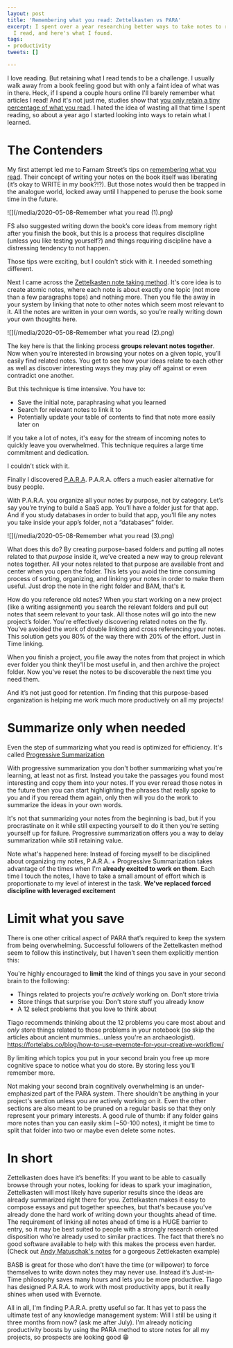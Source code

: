 ```yaml
---
layout: post
title: 'Remembering what you read: Zettelkasten vs PARA'
excerpt: I spent over a year researching better ways to take notes to remember what
  I read, and here's what I found.
tags:
- productivity
tweets: []

---
```

I love reading. But retaining what I read tends to be a challenge. I usually walk away from a book feeling good but with only a faint idea of what was in there. Heck, if I spend a couple hours online I'll barely remember what articles I read! And it's not just me, studies show that [you only retain a tiny percentage of what you read](https://learningsolutionsmag.com/articles/1379/brain-science-the-forgetting-curvethe-dirty-secret-of-corporate-training). I hated the idea of wasting all that time I spent reading, so about a year ago I started looking into ways to retain what I learned.

# The Contenders

My first attempt led me to Farnam Street’s tips on [remembering what you read](https://fs.blog/2014/05/remembering-what-you-read/). Their concept of writing your notes on the book itself was liberating (it’s okay to WRITE in my book?!?). But those notes would then be trapped in the analogue world, locked away until I happened to peruse the book some time in the future.

![](/media/2020-05-08-Remember what you read (1).png)

FS also suggested writing down the book’s core ideas from memory right after you finish the book, but this is a process that requires discipline (unless you like testing yourself?) and things requiring discipline have a distressing tendency to not happen.

Those tips were exciting, but I couldn't stick with it.  I needed something different.

Next I came across the [Zettelkasten note taking method](https://writingcooperative.com/zettelkasten-how-one-german-scholar-was-so-freakishly-productive-997e4e0ca125). It's core idea is to create atomic notes, where each note is about exactly one topic (not more than a few paragraphs tops) and nothing more. Then you file the away in your system by linking that note to other notes which seem most relevant to it. All the notes are written in your own words, so you’re really writing down your own thoughts here.

![](/media/2020-05-08-Remember what you read (2).png)

The key here is that the linking process **groups relevant notes together**. Now when you’re interested in browsing your notes on a given topic, you’ll easily find related notes. You get to see how your ideas relate to each other as well as discover interesting ways they may play off against or even contradict one another.

But this technique is time intensive. You have to:

* Save the initial note, paraphrasing what you learned
* Search for relevant notes to link it to
* Potentially update your table of contents to find that note more easily later on

If you take a lot of notes, it's easy for the stream of incoming notes to quickly leave you overwhelmed. This technique requires a large time commitment and dedication.

I couldn't stick with it.

Finally I discovered [P.A.R.A](https://fortelabs.co/blog/para/). P.A.R.A. offers a much easier alternative for busy people.

With P.A.R.A. you organize all your notes by purpose, not by category. Let’s say you’re trying to build a SaaS app. You’ll have a folder just for that app. And if you study databases in order to build that app, you'll file any notes you take inside your app’s folder, not a “databases” folder.

![](/media/2020-05-08-Remember what you read (3).png)

What does this do? By creating purpose-based folders and putting all notes related to that _purpose_ inside it, we’ve created a new way to group relevant notes together. All your notes related to that purpose are available front and center when you open the folder. This lets you avoid the time consuming process of sorting, organizing, and linking your notes in order to make them useful. Just drop the note in the right folder and BAM, that's it.

How do you reference old notes? When you start working on a new project (like a writing assignment) you search the relevant folders and pull out notes that seem relevant to your task. All those notes will go into the new project’s folder. You're effectively discovering related notes on the fly. You’ve avoided the work of double linking and cross referencing your notes. This solution gets you 80% of the way there with 20% of the effort. Just in Time linking.

When you finish a project, you file away the notes from that project in which ever folder you think they'll be most useful in, and then archive the project folder.  Now you've reset the notes to be discoverable the next time you need them.

And it’s not just good for retention. I’m finding that this purpose-based organization is helping me work much more productively on all my projects!

# Summarize only when needed

Even the step of summarizing what you read is optimized for efficiency. It's called [Progressive Summarization](https://fortelabs.co/blog/progressive-summarization-a-practical-technique-for-designing-discoverable-notes/)

With progressive summarization you don't bother summarizing what you're learning, at least not as first. Instead you take the passages you found most interesting and copy them into your notes. If you ever reread those notes in the future then you can start highlighting the phrases that really spoke to you and if you reread them again, only then will you do the work to summarize the ideas in your own words.

It's not that summarizing your notes from the beginning is bad, but if you procrastinate on it while still expecting yourself to do it then you're setting yourself up for failure. Progressive summarization offers you a way to delay summarization while still retaining value.

Note what's happened here: Instead of forcing myself to be disciplined about organizing my notes, P.A.R.A. + Progressive Summarization takes advantage of the times when I'm **already excited to work on them**.  Each time I touch the notes, I have to take a small amount of effort which is proportionate to my level of interest in the task.  **We've replaced forced discipline with leveraged excitement**

# Limit what you save

There is one other critical aspect of PARA that’s required to keep the system from being overwhelming. Successful followers of the Zettelkasten method seem to follow this instinctively, but I haven’t seen them explicitly mention this:

You're highly encouraged to **limit** the kind of things you save in your second brain to the following:

* Things related to projects you’re _actively_ working on. Don’t store trivia
* Store things that surprise you: Don't store stuff you already know
* A 12 select problems that you love to think about

Tiago recommends thinking about the 12 problems you care most about and _only_ store things related to those problems in your notebook (so skip the articles about ancient mummies...unless you're an archaeologist). https://fortelabs.co/blog/how-to-use-evernote-for-your-creative-workflow/

By limiting which topics you put in your second brain you free up more cognitive space to notice what you do store. By storing less you’ll remember more.

Not making your second brain cognitively overwhelming is an under-emphasized part of the PARA system. There shouldn't be anything in your project's section unless you are actively working on it. Even the other sections are also meant to be pruned on a regular basis so that they only represent your primary interests.  A good rule of thumb: if any folder gains more notes than you can easily skim (\~50-100 notes), it might be time to split that folder into two or maybe even delete some notes.

# In short

Zettelkasten does have it’s benefits: If you want to be able to casually browse through your notes, looking for ideas to spark your imagination, Zettelkasten will most likely have superior results since the ideas are already summarized right there for you. Zettelkasten makes it easy to compose essays and put together speeches, but that's because you've already done the hard work of writing down your thoughts ahead of time. The requirement of linking all notes ahead of time is a HUGE barrier to entry, so it may be best suited to people with a strongly research oriented disposition who're already used to similar practices. The fact that there’s no good software available to help with this makes the process even harder. (Check out [Andy Matuschak's notes](https://notes.andymatuschak.org/zUw5PuD8op9oq8kHvni6sug6eRTNtR9Wqma) for a gorgeous Zettlekasten example)

BASB is great for those who don’t have the time (or willpower) to force themselves to write down notes they may never use. Instead it’s Just-in-Time philosophy saves many hours and lets you be more productive. Tiago has designed P.A.R.A. to work with most productivity apps, but it really shines when used with Evernote.

All in all, I'm finding P.A.R.A. pretty useful so far. It has yet to pass the ultimate test of any knowledge management system: Will I still be using it three months from now? (ask me after July). I'm already noticing productivity boosts by using the PARA method to store notes for all my projects, so prospects are looking good 😁